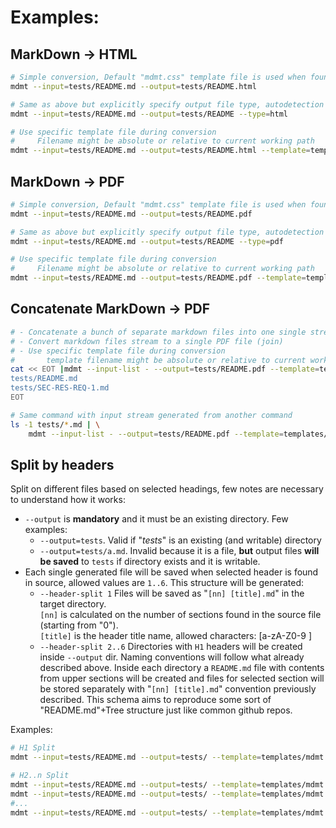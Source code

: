 # Examples:
## MarkDown -> HTML
```sh
# Simple conversion, Default "mdmt.css" template file is used when found in path
mdmt --input=tests/README.md --output=tests/README.html

# Same as above but explicitly specify output file type, autodetection is skipped
mdmt --input=tests/README.md --output=tests/README --type=html

# Use specific template file during conversion
#     Filename might be absolute or relative to current working path
mdmt --input=tests/README.md --output=tests/README.html --template=templates/mdmt.css
```

## MarkDown -> PDF
```sh
# Simple conversion, Default "mdmt.css" template file is used when found in path
mdmt --input=tests/README.md --output=tests/README.pdf

# Same as above but explicitly specify output file type, autodetection is skipped
mdmt --input=tests/README.md --output=tests/README --type=pdf

# Use specific template file during conversion
#     Filename might be absolute or relative to current working path
mdmt --input=tests/README.md --output=tests/README.pdf --template=templates/mdmt.css
```

## Concatenate MarkDown -> PDF
```sh
# - Concatenate a bunch of separate markdown files into one single stream
# - Convert markdown files stream to a single PDF file (join)
# - Use specific template file during conversion
#       template filename might be absolute or relative to current working path
cat << EOT |mdmt --input-list - --output=tests/README.pdf --template=templates/mdmt.css
tests/README.md
tests/SEC-RES-REQ-1.md
EOT

# Same command with input stream generated from another command
ls -1 tests/*.md | \
    mdmt --input-list - --output=tests/README.pdf --template=templates/mdmt.css
```

## Split by headers
Split on different files based on selected headings, few notes are necessary to 
understand how it works:

- `--output` is **mandatory** and it must be an existing directory. Few examples:
    - `--output=tests`. Valid if "_tests_" is an existing (and writable) directory
    - `--output=tests/a.md`. Invalid because it is a file, **but** output files 
        **will be saved** to `tests` if directory exists and it is writable.
- Each single generated file will be saved when selected header is found in source,
    allowed values are `1..6`. This structure will be generated:
    - `--header-split 1` Files will be saved as "`[nn] [title].md`" in the target
        directory.  
        `[nn]` is calculated on the number of sections found in the source file
        (starting from "0").  
        `[title]` is the header title name, allowed characters: [a-zA-Z0-9 ]
    - `--header-split 2..6` Directories with `H1` headers will be created inside
        `--output` dir. Naming conventions will follow what already described above.
        Inside each directory a `README.md` file with contents from upper sections
        will be created and files for selected section will be stored separately
        with "`[nn] [title].md`" convention previously described. This schema aims
        to reproduce some sort of "README.md"+Tree structure just like common
        github repos.

Examples:
```sh
# H1 Split
mdmt --input=tests/README.md --output=tests/ --template=templates/mdmt.css --header-split 1

# H2..n Split
mdmt --input=tests/README.md --output=tests/ --template=templates/mdmt.css --header-split 2
mdmt --input=tests/README.md --output=tests/ --template=templates/mdmt.css --header-split 3
#...
mdmt --input=tests/README.md --output=tests/ --template=templates/mdmt.css --header-split 6
```
